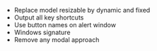 - Replace model resizable by dynamic and fixed
- Output all key shortcuts
- Use button names on alert window
- Windows signature
- Remove any modal approach
